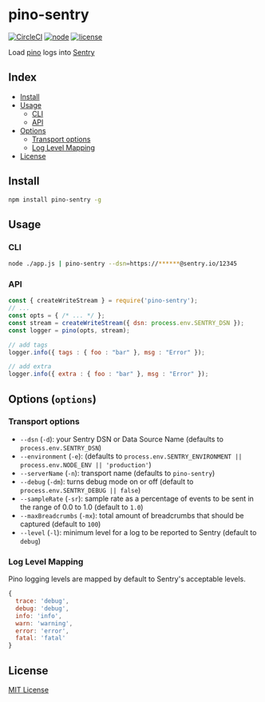 
# pino-sentry
[![CircleCI](https://circleci.com/gh/aandrewww/pino-sentry.svg?style=svg)](https://circleci.com/gh/aandrewww/pino-sentry)
[![node](https://img.shields.io/badge/node-6.4.0+-brightgreen.svg)][node-url]
[![license](https://img.shields.io/github/license/aandrewww/pino-sentry.svg)][license-url]

Load [pino](https://github.com/pinojs/pino) logs into [Sentry](https://sentry.io/)

## Index

* [Install](#install)
* [Usage](#usage)
  - [CLI](#cli)
  - [API](#api)
* [Options](#options-options)
  - [Transport options](#transport-options)
  - [Log Level Mapping](#log-level-mapping)
* [License](#license)

## Install

```bash
npm install pino-sentry -g
```

## Usage

### CLI

```bash
node ./app.js | pino-sentry --dsn=https://******@sentry.io/12345
```

### API

```js
const { createWriteStream } = require('pino-sentry');
// ...
const opts = { /* ... */ };
const stream = createWriteStream({ dsn: process.env.SENTRY_DSN });
const logger = pino(opts, stream);

// add tags
logger.info({ tags : { foo : "bar" }, msg : "Error" });

// add extra
logger.info({ extra : { foo : "bar" }, msg : "Error" });
```

## Options (`options`)

### Transport options

* `--dsn` (`-d`): your Sentry DSN or Data Source Name (defaults to `process.env.SENTRY_DSN`)
* `--environment` (`-e`): (defaults to `process.env.SENTRY_ENVIRONMENT || process.env.NODE_ENV || 'production'`)
* `--serverName` (`-n`): transport name (defaults to `pino-sentry`)
* `--debug` (`-dm`): turns debug mode on or off (default to `process.env.SENTRY_DEBUG || false`)
* `--sampleRate` (`-sr`): sample rate as a percentage of events to be sent in the range of 0.0 to 1.0 (default to `1.0`)
* `--maxBreadcrumbs` (`-mx`): total amount of breadcrumbs that should be captured (default to `100`)
* `--level` (`-l`): minimum level for a log to be reported to Sentry (default to `debug`)

### Log Level Mapping

Pino logging levels are mapped by default to Sentry's acceptable levels.

```js
{
  trace: 'debug',
  debug: 'debug',
  info: 'info',
  warn: 'warning',
  error: 'error',
  fatal: 'fatal'
}
```

## License

[MIT License][license-url]

[license-url]: LICENSE
[node-url]: https://nodejs.org
